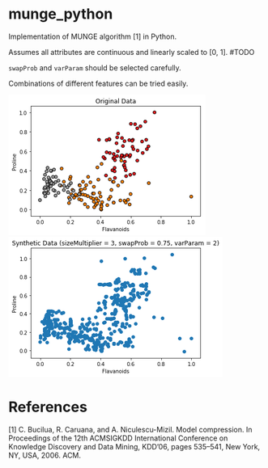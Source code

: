 # munge_python
Implementation of MUNGE algorithm [1] in Python.

Assumes all attributes are continuous and linearly scaled to [0, 1]. #TODO

`swapProb` and `varParam` should be selected carefully.

Combinations of different features can be tried easily.

![original_data](/original.png)
![synthetic_data](/synthetic.png)

# References
[1] C. Bucilua, R. Caruana, and A. Niculescu-Mizil. Model compression. In Proceedings of the 12th ACMSIGKDD International Conference on Knowledge Discovery and Data Mining, KDD’06, pages 535–541, New York, NY, USA, 2006. ACM.
